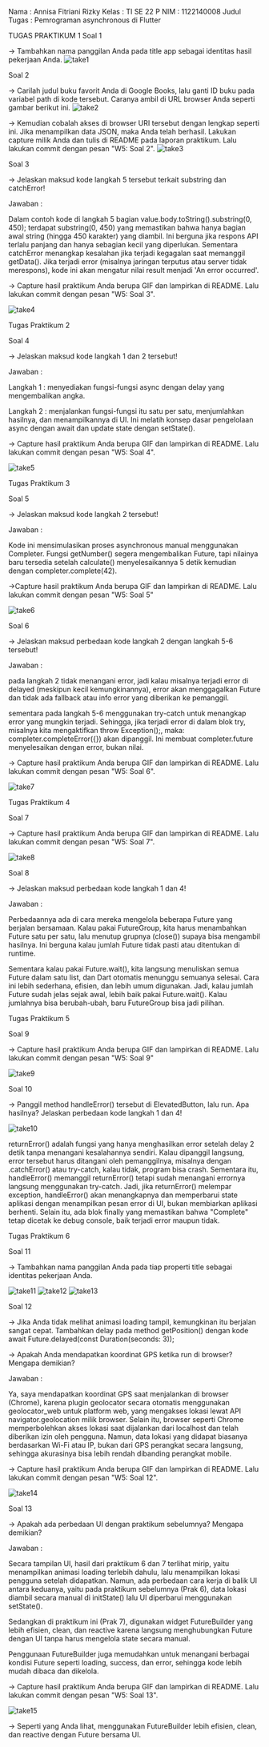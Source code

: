 Nama		: Annisa Fitriani Rizky
Kelas		: TI SE 22 P
NIM		    : 1122140008
Judul Tugas	: Pemrograman asynchronous di Flutter


TUGAS PRAKTIKUM 1
Soal 1

-> Tambahkan nama panggilan Anda pada title app sebagai identitas hasil pekerjaan Anda.
![take1](./Images/nama.png)



Soal 2

-> Carilah judul buku favorit Anda di Google Books, lalu ganti ID buku pada variabel path di kode tersebut. Caranya ambil di URL browser Anda seperti gambar berikut ini.
![take2](./Images/judul.png)


-> Kemudian cobalah akses di browser URI tersebut dengan lengkap seperti ini. Jika menampilkan data JSON, maka Anda telah berhasil. Lakukan capture milik Anda dan tulis di README pada laporan praktikum. Lalu lakukan commit dengan pesan "W5: Soal 2".
![take3](./Images/detail_buku.png)

Soal 3

-> Jelaskan maksud kode langkah 5 tersebut terkait substring dan catchError!

Jawaban :

Dalam contoh kode di langkah 5 bagian value.body.toString().substring(0, 450); terdapat substring(0, 450) yang memastikan bahwa hanya bagian awal string (hingga 450 karakter) yang diambil. Ini berguna jika respons API terlalu panjang dan hanya sebagian kecil yang diperlukan.
Sementara catchError menangkap kesalahan jika terjadi kegagalan saat memanggil getData(). Jika terjadi error (misalnya jaringan terputus atau server tidak merespons), kode ini akan mengatur nilai result menjadi 'An error occurred'.

-> Capture hasil praktikum Anda berupa GIF dan lampirkan di README. Lalu lakukan commit dengan pesan "W5: Soal 3".

![take4](./Images/soal3.gif)


Tugas Praktikum 2

Soal 4

-> Jelaskan maksud kode langkah 1 dan 2 tersebut!

Jawaban :

Langkah 1 : menyediakan fungsi-fungsi async dengan delay yang mengembalikan angka.

Langkah 2 : menjalankan fungsi-fungsi itu satu per satu, menjumlahkan hasilnya, dan menampilkannya di UI. Ini melatih konsep dasar pengelolaan async dengan await dan update state dengan setState().

-> Capture hasil praktikum Anda berupa GIF dan lampirkan di README. Lalu lakukan commit dengan pesan "W5: Soal 4".

![take5](./Images/soal4.gif)


Tugas Praktikum 3

Soal 5

-> Jelaskan maksud kode langkah 2 tersebut!

Jawaban :

Kode ini mensimulasikan proses asynchronous manual menggunakan Completer. Fungsi getNumber() segera mengembalikan Future, tapi nilainya baru tersedia setelah calculate() menyelesaikannya 5 detik kemudian dengan completer.complete(42).


->Capture hasil praktikum Anda berupa GIF dan lampirkan di README. Lalu lakukan commit dengan pesan "W5: Soal 5"

![take6](./Images/soal5.gif)


Soal 6

-> Jelaskan maksud perbedaan kode langkah 2 dengan langkah 5-6 tersebut!

Jawaban :

pada langkah 2 tidak menangani error, jadi kalau misalnya terjadi error di delayed (meskipun kecil kemungkinannya), error akan menggagalkan Future dan tidak ada fallback atau info error yang diberikan ke pemanggil.

sementara pada langkah 5-6 menggunakan try-catch untuk menangkap error yang mungkin terjadi. Sehingga, jika terjadi error di dalam blok try, misalnya kita mengaktifkan throw Exception();, maka: completer.completeError({}) akan dipanggil. Ini membuat completer.future menyelesaikan dengan error, bukan nilai.

-> Capture hasil praktikum Anda berupa GIF dan lampirkan di README. Lalu lakukan commit dengan pesan "W5: Soal 6".

![take7](./Images/soal6.gif)


Tugas Praktikum 4


Soal 7

-> Capture hasil praktikum Anda berupa GIF dan lampirkan di README. Lalu lakukan commit dengan pesan "W5: Soal 7".

![take8](./Images/soal7.gif)

Soal 8

-> Jelaskan maksud perbedaan kode langkah 1 dan 4!

Jawaban :

Perbedaannya ada di cara mereka mengelola beberapa Future yang berjalan bersamaan. 
Kalau pakai FutureGroup, kita harus menambahkan Future satu per satu, lalu menutup grupnya (close()) supaya bisa mengambil hasilnya. Ini berguna kalau jumlah Future tidak pasti atau ditentukan di runtime.

Sementara kalau pakai Future.wait(), kita langsung menuliskan semua Future dalam satu list, dan Dart otomatis menunggu semuanya selesai. Cara ini lebih sederhana, efisien, dan lebih umum digunakan.
Jadi, kalau jumlah Future sudah jelas sejak awal, lebih baik pakai Future.wait(). Kalau jumlahnya bisa berubah-ubah, baru FutureGroup bisa jadi pilihan.


Tugas Praktikum 5


Soal 9


-> Capture hasil praktikum Anda berupa GIF dan lampirkan di README. Lalu lakukan commit dengan pesan "W5: Soal 9"

![take9](./Images/soal9.gif)

Soal 10


-> Panggil method handleError() tersebut di ElevatedButton, lalu run. Apa hasilnya? Jelaskan perbedaan kode langkah 1 dan 4!

![take10](./Images/soal10.gif)

returnError() adalah fungsi yang hanya menghasilkan error setelah delay 2 detik tanpa menangani kesalahannya sendiri. Kalau dipanggil langsung, error tersebut harus ditangani oleh pemanggilnya, misalnya dengan .catchError() atau try-catch, kalau tidak, program bisa crash. Sementara itu, handleError() memanggil returnError() tetapi sudah menangani errornya langsung menggunakan try-catch. Jadi, jika returnError() melempar exception, handleError() akan menangkapnya dan memperbarui state aplikasi dengan menampilkan pesan error di UI, bukan membiarkan aplikasi berhenti. Selain itu, ada blok finally yang memastikan bahwa "Complete" tetap dicetak ke debug console, baik terjadi error maupun tidak.


Tugas Praktikum 6

Soal 11

-> Tambahkan nama panggilan Anda pada tiap properti title sebagai identitas pekerjaan Anda.

![take11](./Images/nama.png)
![take12](./Images/title2.png)
![take13](./Images/title3.png)


Soal 12

-> Jika Anda tidak melihat animasi loading tampil, kemungkinan itu berjalan sangat cepat. Tambahkan delay pada method getPosition() dengan kode await Future.delayed(const Duration(seconds: 3));

-> Apakah Anda mendapatkan koordinat GPS ketika run di browser? Mengapa demikian?

Jawaban :

Ya, saya mendapatkan koordinat GPS saat menjalankan di browser (Chrome), karena plugin geolocator secara otomatis menggunakan geolocator_web untuk platform web, yang mengakses lokasi lewat API navigator.geolocation milik browser. Selain itu, browser seperti Chrome memperbolehkan akses lokasi saat dijalankan dari localhost dan telah diberikan izin oleh pengguna. Namun, data lokasi yang didapat biasanya berdasarkan Wi-Fi atau IP, bukan dari GPS perangkat secara langsung, sehingga akurasinya bisa lebih rendah dibanding perangkat mobile.

-> Capture hasil praktikum Anda berupa GIF dan lampirkan di README. Lalu lakukan commit dengan pesan "W5: Soal 12".

![take14](./Images/location.gif)


Soal 13

-> Apakah ada perbedaan UI dengan praktikum sebelumnya? Mengapa demikian?

Jawaban :

Secara tampilan UI, hasil dari praktikum 6 dan 7 terlihat mirip, yaitu menampilkan animasi loading terlebih dahulu, lalu menampilkan lokasi pengguna setelah didapatkan. Namun, ada perbedaan cara kerja di balik UI antara keduanya, yaitu pada praktikum sebelumnya (Prak 6), data lokasi diambil secara manual di initState() lalu UI diperbarui menggunakan setState().

Sedangkan di praktikum ini (Prak 7), digunakan widget FutureBuilder yang lebih efisien, clean, dan reactive karena langsung menghubungkan Future dengan UI tanpa harus mengelola state secara manual.

Penggunaan FutureBuilder juga memudahkan untuk menangani berbagai kondisi Future seperti loading, success, dan error, sehingga kode lebih mudah dibaca dan dikelola.

-> Capture hasil praktikum Anda berupa GIF dan lampirkan di README. Lalu lakukan commit dengan pesan "W5: Soal 13".

![take15](./Images/soal13.gif)

-> Seperti yang Anda lihat, menggunakan FutureBuilder lebih efisien, clean, dan reactive dengan Future bersama UI.
